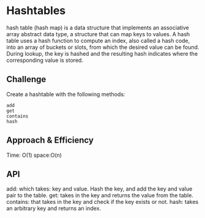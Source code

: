 # Hashtables
<!-- Short summary or background information -->
hash table (hash map) is a data structure that implements an associative array abstract data type, a structure that can map keys to values. A hash table uses a hash function to compute an index, also called a hash code, into an array of buckets or slots, from which the desired value can be found. During lookup, the key is hashed and the resulting hash indicates where the corresponding value is stored.
## Challenge
<!-- Description of the challenge -->
Create a hashtable with the following methods:

    add
    get
    contains
    hash
## Approach & Efficiency
<!-- What approach did you take? Why? What is the Big O space/time for this approach? -->
Time: O(1) space:O(n)
## API
<!-- Description of each method publicly available in each of your hashtable -->
add: which takes: key and value. Hash the key, and add the key and value pair to the table.
get: takes in the key and returns the value from the table.
contains: that takes in the key and check if the key exists  or not.
hash: takes an arbitrary key and returns an index.
